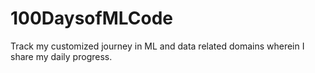 # 100DaysofMLCode
 Track my customized journey in ML and data related domains wherein I share my daily progress. 
